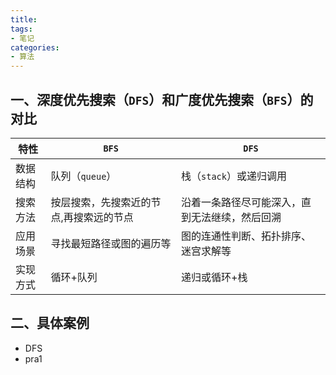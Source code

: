 ```yaml
---
title: 
tags: 
- 笔记
categories:
- 算法
---
```

## 一、深度优先搜索（`DFS`）和广度优先搜索（`BFS`）的对比
|特性|`BFS`|`DFS`|
|----|---|---|
|数据结构|队列（`queue`）|栈（`stack`）或递归调用|
|搜索方法|按层搜索，先搜索近的节点,再搜索远的节点|沿着一条路径尽可能深入，直到无法继续，然后回溯|
|应用场景|寻找最短路径或图的遍历等|图的连通性判断、拓扑排序、迷宫求解等|
|实现方式|循环+队列|递归或循环+栈|
## 二、具体案例
- DFS
- pra1 